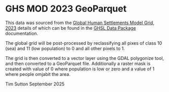 # GHS MOD 2023 GeoParquet

This data was sourced from the
[Global Human Settlements Model Grid, 2023](https://human-settlement.emergency.copernicus.eu/download.php?ds=smod)
details of which can be found in the
[GHSL Data Package](https://human-settlement.emergency.copernicus.eu/documents/GHSL_Data_Package_2023.pdf?t=1727170839)
documentation.

The global grid will be post-processed by reclassifying all pixes of class 10 (sea)
and 11 (low population) to 0 and all other pixels to 1.

The grid is then converted to a vector layer using the GDAL polygonize tool,
and then converted to a GeoParquet file. Additionally a raster mask is created with value of 0 where population is low or zero and a value of 1 where people omjabit the area.

Tim Sutton September 2025
